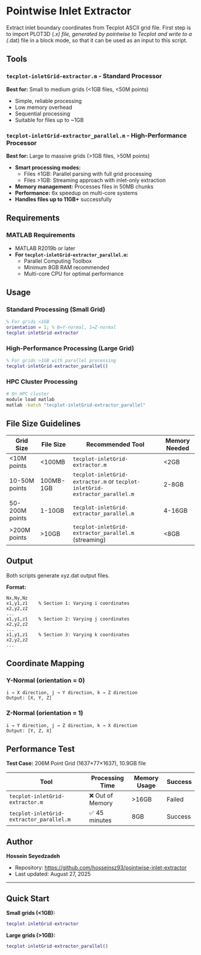 # Pointwise Inlet Extractor

Extract inlet boundary coordinates from Tecplot ASCII grid file.
First step is to import PLOT3D (*.x) file, generated by pointwise to Tecplot and write to a (*.dat) file in a block mode, so that it can be used as an input to this script.

## Tools

### `tecplot-inletGrid-extractor.m` - Standard Processor
**Best for:** Small to medium grids (<1GB files, <50M points)
- Simple, reliable processing
- Low memory overhead
- Sequential processing
- Suitable for files up to ~1GB

### `tecplot-inletGrid-extractor_parallel.m` - High-Performance Processor
**Best for:** Large to massive grids (>1GB files, >50M points)
- **Smart processing modes:**
  - Files ≤1GB: Parallel parsing with full grid processing
  - Files >1GB: Streaming approach with inlet-only extraction
- **Memory management:** Processes files in 50MB chunks
- **Performance:** 6x speedup on multi-core systems
- **Handles files up to 11GB+** successfully

## Requirements

### MATLAB Requirements
- MATLAB R2019b or later
- **For `tecplot-inletGrid-extractor_parallel.m`:**
  - Parallel Computing Toolbox
  - Minimum 8GB RAM recommended
  - Multi-core CPU for optimal performance

## Usage

### Standard Processing (Small Grid)
```matlab
% For grids <1GB
orientation = 1; % 0=Y-normal, 1=Z-normal
tecplot-inletGrid-extractor
```

### High-Performance Processing (Large Grid)
```matlab
% For grids >1GB with parallel processing
tecplot-inletGrid-extractor_parallel()
```

### HPC Cluster Processing
```bash
# On HPC cluster
module load matlab
matlab -batch "tecplot-inletGrid-extractor_parallel"
```

## File Size Guidelines

| Grid Size | File Size | Recommended Tool | Memory Needed |
|-----------|-----------|------------------|---------------|
| <10M points | <100MB | `tecplot-inletGrid-extractor.m` | <2GB |
| 10-50M points | 100MB-1GB | `tecplot-inletGrid-extractor.m` or `tecplot-inletGrid-extractor_parallel.m` | 2-8GB |
| 50-200M points | 1-10GB | `tecplot-inletGrid-extractor_parallel.m` | 4-16GB |
| >200M points | >10GB | `tecplot-inletGrid-extractor_parallel.m` (streaming) | <8GB |

## Output

Both scripts generate xyz.dat output files.

**Format:**
```dat
Nx,Ny,Nz
x1,y1,z1    % Section 1: Varying i coordinates
x2,y2,z2
...
x1,y1,z1    % Section 2: Varying j coordinates
x2,y2,z2
...
x1,y1,z1    % Section 3: Varying k coordinates
x2,y2,z2
...
```

## Coordinate Mapping

### Y-Normal (orientation = 0)
```
i → X direction, j → Y direction, k → Z direction
Output: [X, Y, Z]
```

### Z-Normal (orientation = 1)
```
i → Y direction, j → Z direction, k → X direction
Output: [Y, Z, X]
```

## Performance Test

**Test Case:** 206M Point Grid (1637×77×1637), 10.9GB file

| Tool | Processing Time | Memory Usage | Success |
|------|----------------|--------------|----------|
| `tecplot-inletGrid-extractor.m` | ❌ Out of Memory | >16GB | Failed |
| `tecplot-inletGrid-extractor_parallel.m` | ✅ 45 minutes | 8GB | Success |

## Author

**Hossein Seyedzadeh**
- Repository: https://github.com/hosseinsz93/pointwise-inlet-extractor
- Last updated: August 27, 2025

---

## Quick Start

**Small grids (<1GB):**
```matlab
tecplot-inletGrid-extractor
```

**Large grids (>1GB):**
```matlab
tecplot-inletGrid-extractor_parallel()
```